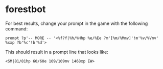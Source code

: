 # forestbot
For best results, change your prompt in the game with the following command:
```
prompt ?p'-- MORE -- '<%f?f|%h/%Hhp %e/%Ee ?m'[%m/%Mmv]'!m'%v/%Vmv' %xxp ?b'%c'!b'%d'>
```
This should result in a prompt line that looks like:
```
<SM|81/81hp 60/60e 109/109mv 1468xp EW>
```
